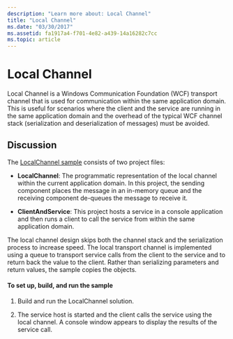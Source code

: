```yaml
---
description: "Learn more about: Local Channel"
title: "Local Channel"
ms.date: "03/30/2017"
ms.assetid: fa1917a4-f701-4e82-a439-14a16282c7cc
ms.topic: article
---
```

# Local Channel

Local Channel is a Windows Communication Foundation (WCF) transport channel that is used for communication within the same application domain. This is useful for scenarios where the client and the service are running in the same application domain and the overhead of the typical WCF channel stack (serialization and deserialization of messages) must be avoided.

## Discussion

The [LocalChannel sample](https://github.com/dotnet/samples/tree/main/framework/wcf) consists of two project files:

- **LocalChannel**: The programmatic representation of the local channel within the current application domain. In this project, the sending component places the message in an in-memory queue and the receiving component de-queues the message to receive it.

- **ClientAndService**: This project hosts a service in a console application and then runs a client to call the service from within the same application domain.

The local channel design skips both the channel stack and the serialization process to increase speed. The local transport channel is implemented using a queue to transport service calls from the client to the service and to return back the value to the client. Rather than serializing parameters and return values, the sample copies the objects.

#### To set up, build, and run the sample

1. Build and run the LocalChannel solution.

2. The service host is started and the client calls the service using the local channel. A console window appears to display the results of the service call.
